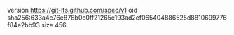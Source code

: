 version https://git-lfs.github.com/spec/v1
oid sha256:633a4c76e878b0c0ff21265e193ad2ef065404886525d8810699776f84e2bb93
size 456
